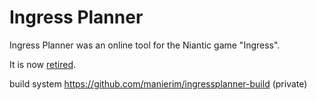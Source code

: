 # Ingress Planner

Ingress Planner was an online tool for the Niantic game "Ingress".

It is now [retired](https://github.com/manierim/ingressplanner/issues/17#issue-616611616).

build system https://github.com/manierim/ingressplanner-build (private)
